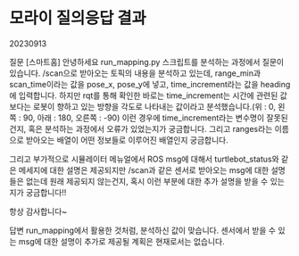 # 모라이 질의응답 결과

20230913

질문
[스마트홈]
안녕하세요 run_mapping.py 스크립트를 분석하는 과정에서 질문이 있습니다. /scan으로 받아오는 토픽의 내용을 분석하고 있는데, range_min과 scan_time이라는 값을 pose_x, pose_y에 넣고, time_increment라는 값을 heading에 입력합니다. 하지만 rqt를 통해 확인한 바로는 time_increment는 시간에 관련된 값보다는 로봇이 향하고 있는 방향을 각도로 나타내는 값이라고 분석했습니다.(위 : 0, 왼쪽 : 90, 아래 : 180, 오른쪽 : -90) 이런 경우에 time_increment라는 변수명이 잘못된건지, 혹은 분석하는 과정에서 오류가 있었는지가 궁금합니다. 그리고 ranges라는 이름으로 받아오는 배열이 어떤 정보들로 이루어진 배열인지 궁금합니다.

그리고 부가적으로 시뮬레이터 메뉴얼에서 ROS msg에 대해서 turtlebot_status와 같은 메세지에 대한 설명은 제공되지만 /scan과 같은 센서로 받아오는 msg에 대한 설명들은 없는데 원래 제공되지 않는건지, 혹시 이런 부분에 대한 추가 설명을 받을 수 있는지가 궁금합니다!!

항상 감사합니다~

답변
run_mapping에서 활용한 것처럼, 분석하신 값이 맞습니다.
센서에서 받을 수 있는 msg에 대한 설명이 추가로 제공될 계획은 현재로서는 없습니다.
